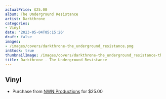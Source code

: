 ```yaml
---
actualPrice: $25.00
album: The Underground Resistance
artist: Darkthrone
categories:
- Vinyl
date: '2023-05-04T05:15:26'
draft: false
images:
- /images/covers/darkthrone-the_underground_resistance.png
inStock: true
thumbnailImage: /images/covers/darkthrone-the_underground_resistance-thumb.png
title: Darkthrone - The Underground Resistance
---
```


## Vinyl
* Purchase from [NWN Productions](http://shop.nwnprod.com/index.php?route=product/product&path=75&product_id=34000&sort=pd.name&order=ASC) for $25.00
